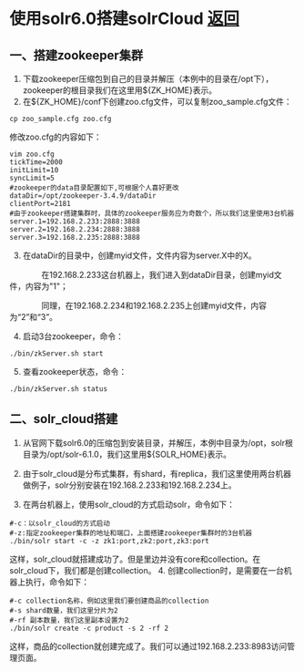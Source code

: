 # 使用solr6.0搭建solrCloud [返回](/ "首页")

## 一、搭建zookeeper集群

1. 下载zookeeper压缩包到自己的目录并解压（本例中的目录在/opt下），zookeeper的根目录我们在这里用${ZK_HOME}表示。
2. 在${ZK_HOME}/conf下创建zoo.cfg文件，可以复制zoo_sample.cfg文件：
```
cp zoo_sample.cfg zoo.cfg
```
修改zoo.cfg的内容如下：
```
vim zoo.cfg
tickTime=2000
initLimit=10
syncLimit=5
#zookeeper的data目录配置如下,可根据个人喜好更改
dataDir=/opt/zookeeper-3.4.9/dataDir
clientPort=2181
#由于zookeeper搭建集群时，具体的zookeeper服务应为奇数个，所以我们这里使用3台机器
server.1=192.168.2.233:2888:3888
server.2=192.168.2.234:2888:3888
server.3=192.168.2.235:2888:3888
```
3. 在dataDir的目录中，创建myid文件，文件内容为server.X中的X。

　　　　在192.168.2.233这台机器上，我们进入到dataDir目录，创建myid文件，内容为"1"；

　　　　同理，在192.168.2.234和192.168.2.235上创建myid文件，内容为“2”和“3”。

4. 启动3台zookeeper，命令：
```
./bin/zkServer.sh start
```
5. 查看zookeeper状态，命令：
```
./bin/zkServer.sh status
```

##  二、solr_cloud搭建

1. 从官网下载solr6.0的压缩包到安装目录，并解压，本例中目录为/opt，solr根目录为/opt/solr-6.1.0，我们这里用${SOLR_HOME}表示。

2. 由于solr_cloud是分布式集群，有shard，有replica，我们这里使用两台机器做例子，solr分别安装在192.168.2.233和192.168.2.234上。

3. 在两台机器上，使用solr_cloud的方式启动solr，命令如下：
```
#-c：以solr_cloud的方式启动
#-z:指定zookeeper集群的地址和端口，上面搭建zookeeper集群时的3台机器
./bin/solr start -c -z zk1:port,zk2:port,zk3:port
```
这样，solr_cloud就搭建成功了。但是里边并没有core和collection。在solr_cloud下，我们都是创建collection。
4. 创建collection时，是需要在一台机器上执行，命令如下：
```
#-c collection名称，例如这里我们要创建商品的collection
#-s shard数量，我们这里分片为2
#-rf 副本数量，我们这里副本设置为2
./bin/solr create -c product -s 2 -rf 2
```

这样，商品的collection就创建完成了。我们可以通过192.168.2.233:8983访问管理页面。

